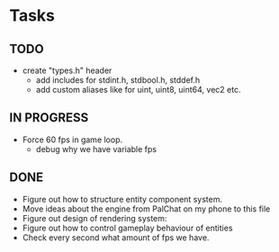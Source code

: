 # Tasks

## TODO
- create "types.h" header
    - add includes for stdint.h, stdbool.h, stddef.h
    - add custom aliases like for uint, uint8, uint64, vec2 etc.

## IN PROGRESS
- Force 60 fps in game loop.
    - debug why we have variable fps 

## DONE
- Figure out how to structure entity component system.
- Move ideas about the engine from PalChat on my phone to this file
- Figure out design of rendering system:
- Figure out how to control gameplay behaviour of entities
- Check every second what amount of fps we have.

